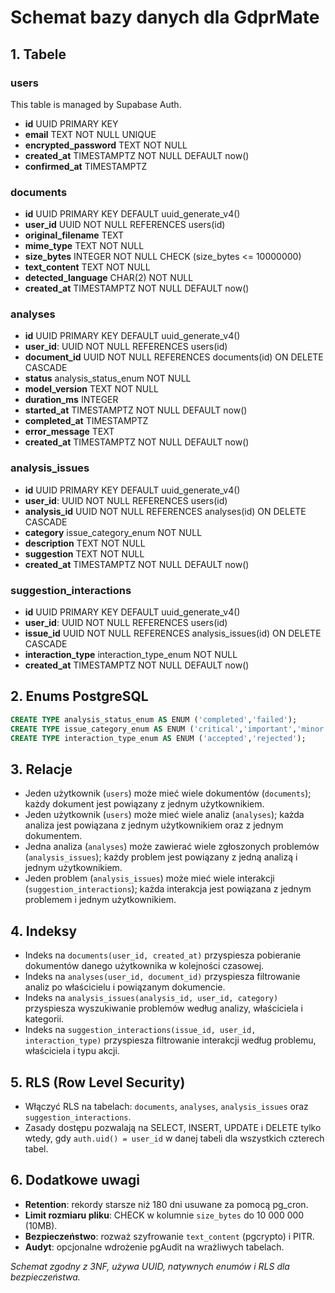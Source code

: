 # Schemat bazy danych dla GdprMate

## 1. Tabele

### users
This table is managed by Supabase Auth.
- **id** UUID PRIMARY KEY
- **email** TEXT NOT NULL UNIQUE
- **encrypted_password** TEXT NOT NULL
- **created_at** TIMESTAMPTZ NOT NULL DEFAULT now()
- **confirmed_at** TIMESTAMPTZ

### documents
- **id** UUID PRIMARY KEY DEFAULT uuid_generate_v4()
- **user_id** UUID NOT NULL REFERENCES users(id)
- **original_filename** TEXT
- **mime_type** TEXT NOT NULL
- **size_bytes** INTEGER NOT NULL CHECK (size_bytes <= 10000000)
- **text_content** TEXT NOT NULL
- **detected_language** CHAR(2) NOT NULL
- **created_at** TIMESTAMPTZ NOT NULL DEFAULT now()

### analyses
- **id** UUID PRIMARY KEY DEFAULT uuid_generate_v4()
- **user_id**: UUID NOT NULL REFERENCES users(id)
- **document_id** UUID NOT NULL REFERENCES documents(id) ON DELETE CASCADE
- **status** analysis_status_enum NOT NULL
- **model_version** TEXT NOT NULL
- **duration_ms** INTEGER
- **started_at** TIMESTAMPTZ NOT NULL DEFAULT now()
- **completed_at** TIMESTAMPTZ
- **error_message** TEXT
- **created_at** TIMESTAMPTZ NOT NULL DEFAULT now()

### analysis_issues
- **id** UUID PRIMARY KEY DEFAULT uuid_generate_v4()
- **user_id**: UUID NOT NULL REFERENCES users(id)
- **analysis_id** UUID NOT NULL REFERENCES analyses(id) ON DELETE CASCADE
- **category** issue_category_enum NOT NULL
- **description** TEXT NOT NULL
- **suggestion** TEXT NOT NULL
- **created_at** TIMESTAMPTZ NOT NULL DEFAULT now()

### suggestion_interactions
- **id** UUID PRIMARY KEY DEFAULT uuid_generate_v4()
- **user_id**: UUID NOT NULL REFERENCES users(id)
- **issue_id** UUID NOT NULL REFERENCES analysis_issues(id) ON DELETE CASCADE
- **interaction_type** interaction_type_enum NOT NULL
- **created_at** TIMESTAMPTZ NOT NULL DEFAULT now()

## 2. Enums PostgreSQL

```sql
CREATE TYPE analysis_status_enum AS ENUM ('completed','failed');
CREATE TYPE issue_category_enum AS ENUM ('critical','important','minor');
CREATE TYPE interaction_type_enum AS ENUM ('accepted','rejected');
```

## 3. Relacje

- Jeden użytkownik (`users`) może mieć wiele dokumentów (`documents`); każdy dokument jest powiązany z jednym użytkownikiem.
- Jeden użytkownik (`users`) może mieć wiele analiz (`analyses`); każda analiza jest powiązana z jednym użytkownikiem oraz z jednym dokumentem.
- Jedna analiza (`analyses`) może zawierać wiele zgłoszonych problemów (`analysis_issues`); każdy problem jest powiązany z jedną analizą i jednym użytkownikiem.
- Jeden problem (`analysis_issues`) może mieć wiele interakcji (`suggestion_interactions`); każda interakcja jest powiązana z jednym problemem i jednym użytkownikiem.

## 4. Indeksy

- Indeks na `documents(user_id, created_at)` przyspiesza pobieranie dokumentów danego użytkownika w kolejności czasowej.
- Indeks na `analyses(user_id, document_id)` przyspiesza filtrowanie analiz po właścicielu i powiązanym dokumencie.
- Indeks na `analysis_issues(analysis_id, user_id, category)` przyspiesza wyszukiwanie problemów według analizy, właściciela i kategorii.
- Indeks na `suggestion_interactions(issue_id, user_id, interaction_type)` przyspiesza filtrowanie interakcji według problemu, właściciela i typu akcji.

## 5. RLS (Row Level Security)

- Włączyć RLS na tabelach: `documents`, `analyses`, `analysis_issues` oraz `suggestion_interactions`.
- Zasady dostępu pozwalają na SELECT, INSERT, UPDATE i DELETE tylko wtedy, gdy `auth.uid() = user_id` w danej tabeli dla wszystkich czterech tabel.

## 6. Dodatkowe uwagi

- **Retention**: rekordy starsze niż 180 dni usuwane za pomocą pg_cron.
- **Limit rozmiaru pliku**: CHECK w kolumnie `size_bytes` do 10 000 000 (10MB).
- **Bezpieczeństwo**: rozważ szyfrowanie `text_content` (pgcrypto) i PITR.
- **Audyt**: opcjonalne wdrożenie pgAudit na wrażliwych tabelach.

*Schemat zgodny z 3NF, używa UUID, natywnych enumów i RLS dla bezpieczeństwa.* 